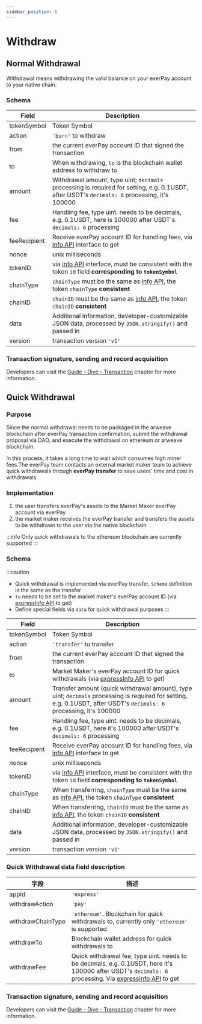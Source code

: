 ```yaml
---
sidebar_position: 6
---
```


# Withdraw

## Normal Withdrawal

Withdrawal means withdrawing the valid balance on your everPay account to your native chain.

### Schema

|Field|Description|
|---|---|
|tokenSymbol|Token Symbol|
|action|`'burn'` to withdraw|
|from|the current everPay account ID that signed the transaction|
|to|When withdrawing, `to` is the blockchain wallet address to withdraw to|
|amount|Withdrawal amount, type uint; `decimals` processing is required for setting, e.g. 0.1USDT, after USDT's `decimals: 6` processing, it's 100000|
|fee| Handling fee, type uint. needs to be decimals, e.g. 0.1USDT, here is 100000 after USDT's `decimals: 6` processing |
|feeRecipient|Receive everPay account ID for handling fees, via [info API](../server-api/basic-api/info) interface to get|
|nonce|unix milliseconds|
|tokenID|via [info API](../server-api/basic-api/info) interface, must be consistent with the token `id` field **corresponding to `tokenSymbol`**|
|chainType|`chainType` must be the same as [info API](../server-api/basic-api/info), the token `chainType` **consistent**|
|chainID|`chainID` must be the same as [info API](../server-api/basic-api/info), the token `chainID` **consistent**|
|data|Additional information, developer-customizable JSON data, processed by `JSON.stringify()` and passed in|
|version|transaction version `'v1'`|

### Transaction signature, sending and record acquisition

Developers can visit the [Guide - Dive - Transaction](./transaction#messagedata) chapter for more information.

## Quick Withdrawal

### Purpose

Since the normal withdrawal needs to be packaged in the arweave blockchain after everPay transaction confirmation, submit the withdrawal proposal via DAO, and execute the withdrawal on ethereum or arweave blockchain.

In this process, it takes a long time to wait which consumes high miner fees.The everPay team contacts an external market maker team to achieve quick withdrawals through **everPay transfer** to save users' time and cost in withdrawals.

### Implementation

1. the user transfers everPay's assets to the Market Maker everPay account via everPay
2. the market maker receives the everPay transfer and transfers the assets to be withdrawn to the user via the native blockchain

:::info
Only quick withdrawals to the ethereum blockchain are currently supported
:::

### Schema

:::caution

* Quick withdrawal is implemented via everPay transfer, `Schema` definition is the same as the transfer
* `to` needs to be set to the market maker's everPay account ID (via [expressInfo API](../server-api/basic-api/expressinfo) to get)
* Define special fields via `data` for quick withdrawal purposes
:::

|Field|Description|
|---|---|
|tokenSymbol|Token Symbol|
|action|`'transfer'` to transfer|
|from|the current everPay account ID that signed the transaction|
|to|Market Maker's everPay account ID for quick withdrawals (via [expressInfo API](../server-api/basic-api/expressinfo) to get)|
|amount|Transfer amount (quick withdrawal amount), type uint; `decimals` processing is required for setting, e.g. 0.1USDT, after USDT's `decimals: 6` processing, it's 100000|
|fee| Handling fee, type uint. needs to be decimals, e.g. 0.1USDT, here it's 100000 after USDT's `decimals: 6` processing |
|feeRecipient|Receive everPay account ID for handling fees, via [info API](../server-api/basic-api/info) interface to get|
|nonce|unix milliseconds|
|tokenID|via [info API](../server-api/basic-api/info) interface, must be consistent with the token `id` field **corresponding to `tokenSymbol`**|
|chainType|When transferring, `chainType` must be the same as [info API](../server-api/basic-api/info), the token `chainType` **consistent**|
|chainID|When transferring, `chainID` must be the same as [info API](../server-api/basic-api/info), the token `chainID` **consistent**|
|data|Additional information, developer-customizable JSON data, processed by `JSON.stringify()` and passed in|
|version|transaction version `'v1'`|

### Quick Withdrawal data field description

|字段|描述|
|---|---|
|appId|`'express'`|
|withdrawAction|`'pay'`|
|withdrawChainType|`'ethereum'`. Blockchain for quick withdrawals to, currently only `'ethereum'` is supported|
|withdrawTo|Blockchain wallet address for quick withdrawals to|
|withdrawFee|Quick withdrawal fee, type uint. needs to be decimals, e.g. 0.1USDT, here it's 100000 after USDT's `decimals: 6` processing. Via [expressInfo API](../server-api/basic-api/expressinfo) to get|

### Transaction signature, sending and record acquisition

Developers can visit the [Guide - Dive - Transaction](./transaction#messagedata) chapter for more information.
